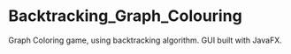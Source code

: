 # Backtracking_Graph_Colouring
Graph Coloring game, using backtracking algorithm. GUI built with JavaFX.
